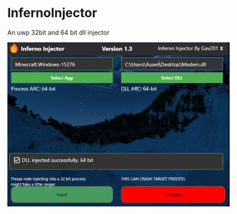 # InfernoInjector
An uwp 32bit and 64 bit dll injector   

![Inferno Injector](https://raw.githubusercontent.com/Gav2011/InfernoInjector/refs/heads/main/InfernoInjector1.3.png)
